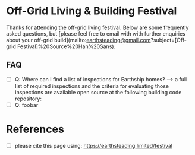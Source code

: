 # Off-Grid Living & Building Festival

Thanks for attending the off-grid living festival.  Below are some frequently asked questions, but [please feel free to email with with further enquiries about your off-grid build](mailto:earthsteading@gmail.com?subject=[Off-grid Festival]%20Source%20Han%20Sans).

## FAQ
  - [ ] Q: Where can I find a list of inspections for Earthship homes? --> a full list of required inspections and the criteria for evaluating those inspections are available open source at the following building code repository: 
  - [ ] Q:  foobar

# References
 - [ ] please cite this page using: https://earthsteading.limited/festival 
